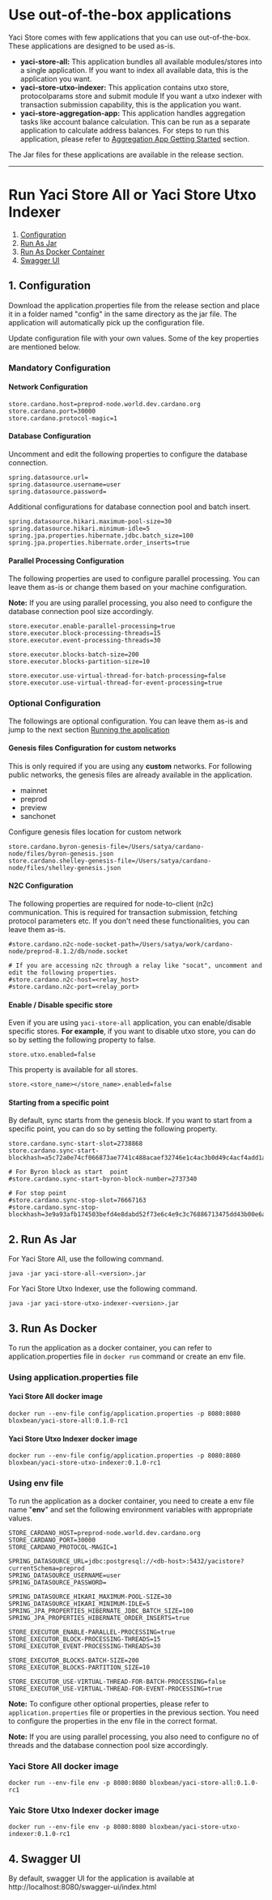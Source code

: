# Use out-of-the-box applications

Yaci Store comes with few applications that you can use out-of-the-box. These applications are designed to be used as-is.

- **yaci-store-all:** This application bundles all available modules/stores into a single application. If you want to index all available data, this is the application you want.
- **yaci-store-utxo-indexer:** This application contains utxo store,  protocolparams store and submit module If you want a utxo indexer with transaction submission capability, this is the application you want.
- **yaci-store-aggregation-app:** This application handles aggregation tasks like account balance calculation. This can be run as a separate application to calculate address balances.
For steps to run this application, please refer to [Aggregation App Getting Started](aggregation-app-getting-started.md) section.

The Jar files for these applications are available in the release section.

<hr>

#  Run Yaci Store All or Yaci Store Utxo Indexer

1. [Configuration](#configuration)
2. [Run As Jar](#run_as_jar)
3. [Run As Docker Container](#docker)
4. [Swagger UI](#swagger-ui)

## 1. Configuration <a id="configuration"></a>

Download the application.properties file from the release section and place it in a folder named "config" in the same directory as the jar file.
The application will automatically pick up the configuration file.

Update configuration file with your own values. Some of the key properties are mentioned below.

### Mandatory Configuration

#### Network Configuration

```
store.cardano.host=preprod-node.world.dev.cardano.org
store.cardano.port=30000
store.cardano.protocol-magic=1
```

#### Database Configuration

Uncomment and edit the following properties to configure the database connection.

```
spring.datasource.url=
spring.datasource.username=user
spring.datasource.password=
```

Additional configurations for database connection pool and batch insert.

```shell
spring.datasource.hikari.maximum-pool-size=30
spring.datasource.hikari.minimum-idle=5
spring.jpa.properties.hibernate.jdbc.batch_size=100
spring.jpa.properties.hibernate.order_inserts=true
```

#### Parallel Processing Configuration

The following properties are used to configure parallel processing. You can leave them as-is or change them based on
your machine configuration.

**Note:** If you are using parallel processing, you also need to configure the database connection pool size accordingly.

```
store.executor.enable-parallel-processing=true
store.executor.block-processing-threads=15
store.executor.event-processing-threads=30

store.executor.blocks-batch-size=200
store.executor.blocks-partition-size=10

store.executor.use-virtual-thread-for-batch-processing=false
store.executor.use-virtual-thread-for-event-processing=true
```


### Optional Configuration
The followings are optional configuration. You can leave them as-is and jump to the next section [Running the application](#running-the-application)

#### Genesis files Configuration for custom networks

This is only required if you are using any **custom** networks. For following public networks, the genesis files are already available in the application.
- mainnet
- preprod
- preview
- sanchonet


Configure genesis files location for custom network

```
store.cardano.byron-genesis-file=/Users/satya/cardano-node/files/byron-genesis.json
store.cardano.shelley-genesis-file=/Users/satya/cardano-node/files/shelley-genesis.json
```

#### N2C Configuration

The following properties are required for node-to-client (n2c) communication. This is required for transaction submission,
fetching protocol parameters etc. If you don't need these functionalities, you can leave them as-is.
```
#store.cardano.n2c-node-socket-path=/Users/satya/work/cardano-node/preprod-8.1.2/db/node.socket

# If you are accessing n2c through a relay like "socat", uncomment and edit the following properties.
#store.cardano.n2c-host=<relay_host>
#store.cardano.n2c-port=<relay_port>
```

#### Enable / Disable specific store

Even if you are using ``yaci-store-all`` application, you can enable/disable specific stores. **For example**, if you want to disable utxo store, you can do so by setting the following property to false.

```
store.utxo.enabled=false
```

This property is available for all stores.

```
store.<store_name></store_name>.enabled=false
```

#### Starting from a specific point

By default, sync starts from the genesis block. If you want to start from a specific point, you can do so by setting the following property.

```
store.cardano.sync-start-slot=2738868
store.cardano.sync-start-blockhash=a5c72a0e74cf066873ae7741c488acaef32746e1c4ac3b0d49c4acf4add1a47c

# For Byron block as start  point
#store.cardano.sync-start-byron-block-number=2737340

# For stop point
#store.cardano.sync-stop-slot=76667163
#store.cardano.sync-stop-blockhash=3e9a93afb174503befd4e8dabd52f73e6c4e9c3c76886713475dd43b00e6acbf
```

## 2. Run As Jar <a id="run_as_jar"></a>

For Yaci Store All, use the following command.

```shell
java -jar yaci-store-all-<version>.jar 
```

For Yaci Store Utxo Indexer, use the following command.
```shell
java -jar yaci-store-utxo-indexer-<version>.jar 
```

## 3. Run As Docker <a id="docker"></a>

To run the application as a docker container, you can refer to application.properties file in ``docker run`` command or create an env file.

### Using application.properties file

#### Yaci Store All docker image

```
docker run --env-file config/application.properties -p 8080:8080 bloxbean/yaci-store-all:0.1.0-rc1
```

#### Yaci Store Utxo Indexer docker image

``` 
docker run --env-file config/application.properties -p 8080:8080 bloxbean/yaci-store-utxo-indexer:0.1.0-rc1
```

### Using env file

To run the application as a docker container, you need to create a env file name "**env**" and set the following environment variables
with appropriate values.

```
STORE_CARDANO_HOST=preprod-node.world.dev.cardano.org
STORE_CARDANO_PORT=30000
STORE_CARDANO_PROTOCOL-MAGIC=1

SPRING_DATASOURCE_URL=jdbc:postgresql://<db-host>:5432/yacistore?currentSchema=preprod
SPRING_DATASOURCE_USERNAME=user
SPRING_DATASOURCE_PASSWORD=

SPRING_DATASOURCE_HIKARI_MAXIMUM-POOL-SIZE=30
SPRING_DATASOURCE_HIKARI_MINIMUM-IDLE=5
SPRING_JPA_PROPERTIES_HIBERNATE_JDBC_BATCH_SIZE=100
SPRING_JPA_PROPERTIES_HIBERNATE_ORDER_INSERTS=true

STORE_EXECUTOR_ENABLE-PARALLEL-PROCESSING=true
STORE_EXECUTOR_BLOCK-PROCESSING-THREADS=15
STORE_EXECUTOR_EVENT-PROCESSING-THREADS=30

STORE_EXECUTOR_BLOCKS-BATCH-SIZE=200
STORE_EXECUTOR_BLOCKS-PARTITION_SIZE=10

STORE_EXECUTOR_USE-VIRTUAL-THREAD-FOR-BATCH-PROCESSING=false
STORE_EXECUTOR_USE-VIRTUAL-THREAD-FOR-EVENT-PROCESSING=true
```

**Note:** To configure other optional properties, please refer to ``application.properties`` file or properties in the previous section.
You need to configure the properties in the env file in the correct format.

**Note:** If you are using parallel processing, you also need to configure no of threads and the database connection pool size accordingly.

### Yaci Store All docker image

```
docker run --env-file env -p 8080:8080 bloxbean/yaci-store-all:0.1.0-rc1
```

### Yaic Store Utxo Indexer docker image

```
docker run --env-file env -p 8080:8080 bloxbean/yaci-store-utxo-indexer:0.1.0-rc1
```

## 4. Swagger UI <a id="swagger-ui"></a>

By default, swagger UI for the application is available at http://localhost:8080/swagger-ui/index.html
